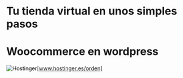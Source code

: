 
# Tu tienda virtual en unos simples pasos
# Woocommerce en wordpress

![Hostinger](http://i.imgur.com/g4hOX8m.png)[www.hostinger.es/orden]
